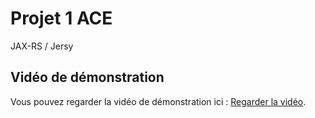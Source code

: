 # Projet 1 ACE

JAX-RS / Jersy
## Vidéo de démonstration

Vous pouvez regarder la vidéo de démonstration ici : [Regarder la vidéo](https://drive.google.com/file/d/1XiLQoGJKjuzzzUkZPFA2fPnBGslF9omS/view?usp=sharing).


